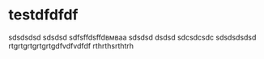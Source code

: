 # testdfdfdf
sdsdsdsd
sdsdsd
sdfsffdsffdвмваа
sdsdsd
dsdsd
sdcsdcsdc
sdsdsdsdsd
rtgrtgrtgrtgrtgdfvdfvdfdf
rthrthsrthtrh
